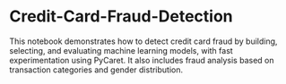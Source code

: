 # Credit-Card-Fraud-Detection
This notebook demonstrates how to detect credit card fraud by building, selecting, and evaluating machine learning models, with fast experimentation using PyCaret.
It also includes fraud analysis based on transaction categories and gender distribution.
